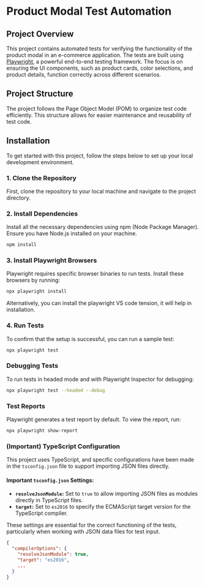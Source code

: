 # Product Modal Test Automation

## Project Overview

This project contains automated tests for verifying the functionality of the product modal in an e-commerce application. The tests are built using [Playwright](https://playwright.dev/), a powerful end-to-end testing framework. The focus is on ensuring the UI components, such as product cards, color selections, and product details, function correctly across different scenarios.

## Project Structure

The project follows the Page Object Model (POM) to organize test code efficiently. This structure allows for easier maintenance and reusability of test code.

## Installation

To get started with this project, follow the steps below to set up your local development environment.

### 1. Clone the Repository

First, clone the repository to your local machine and navigate to the project directory. 

### 2.  Install Dependencies
Install all the necessary dependencies using npm (Node Package Manager). Ensure you have Node.js installed on your machine.
```bash
npm install
```
### 3. Install Playwright Browsers
Playwright requires specific browser binaries to run tests. Install these browsers by running:
```bash
npx playwright install
```
Alternatively, you can install the playwright VS code tension, it will help in installation. 

### 4. Run Tests
To confirm that the setup is successful, you can run a sample test:
```bash
npx playwright test
```

### Debugging Tests
To run tests in headed mode and with Playwright Inspector for debugging:
```bash
npx playwright test --headed --debug
```

### Test Reports
Playwright generates a test report by default. To view the report, run:
```bash
npx playwright show-report
```

### (Important) TypeScript Configuration

This project uses TypeScript, and specific configurations have been made in the `tsconfig.json` file to support importing JSON files directly.

#### Important `tsconfig.json` Settings:

- **`resolveJsonModule`:** Set to `true` to allow importing JSON files as modules directly in TypeScript files.
- **`target`:** Set to `es2016` to specify the ECMAScript target version for the TypeScript compiler.

These settings are essential for the correct functioning of the tests, particularly when working with JSON data files for test input.

```json
{
  "compilerOptions": {
    "resolveJsonModule": true,
    "target": "es2016",
    ...
  }
}
```















